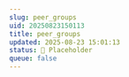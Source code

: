 ```yaml
---
slug: peer_groups
uid: 20250823150113
title: peer_groups
updated: 2025-08-23 15:01:13
status: 🔳 Placeholder
queue: false
---
```



